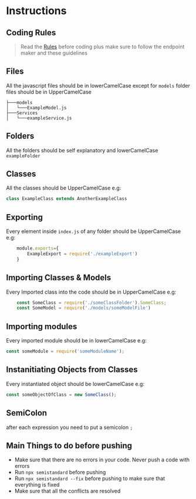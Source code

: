 # Instructions

## Coding Rules

> Read the [Rules](https://github.com/Ogui99/Flow-backend/blob/dev/RULES.md) before coding plus make sure to follow the endpoint maker and these guidelines

## Files

All the javascript files should be in lowerCamelCase except for `models` folder files should be in UpperCamelCase
```text
├───models
│   └───ExampleModel.js
├───Services
│   └───exampleService.js
```

## Folders

All the folders should be self explanatory and lowerCamelCase `exampleFolder`

## Classes

All the classes should be UpperCamelCase e.g:

```javascript
class ExampleClass extends AnotherExampleClass
```

## Exporting

Every element inside `index.js` of any folder should be UpperCamelCase e.g:

```javascript
    module.exports={
        ExampleExport = require('./exampleExport')
    }
```

## Importing Classes & Models

Every Imported class into the code should be in UpperCamelCase e.g:

```javascript
    const SomeClass = require('./someClassFolder').SomeClass;
    const SomeModel = require('./models/someModelFile')
```

## Importing modules

Every imported module should be in lowerCamelCase e.g:

```javascript
const someModule = require('someModuleName');
```

## Instanitiating Objects from Classes

Every instantiated object should be lowerCamelCase e.g:

```javascript
const someObjectOfClass = new SomeClass();
```

## SemiColon

after each expression you need to put a semicolon `;`

## Main Things to do before pushing

* Make sure that there are no errors in your code. Never push a code with errors
* Run `npx semistandard` before pushing
* Run `npx semistandard --fix` before pushing to make sure that everything is fixed
* Make sure that all the conflicts are resolved



